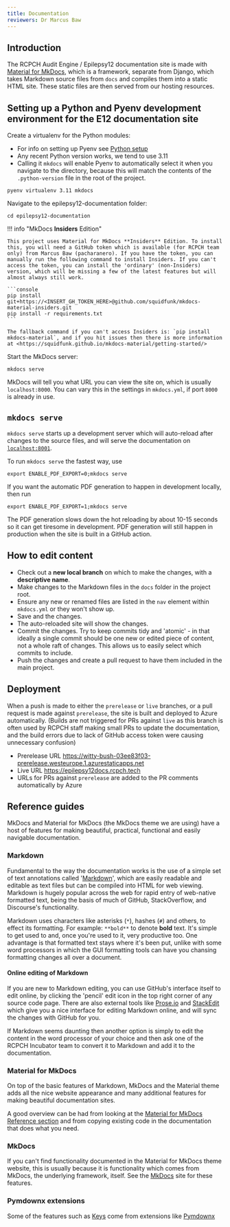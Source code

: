 ```yaml
---
title: Documentation
reviewers: Dr Marcus Baw
---
```


## Introduction

The RCPCH Audit Engine / Epilepsy12 documentation site is made with [Material for MkDocs](https://squidfunk.github.io/mkdocs-material/), which is a framework, separate from Django, which takes Markdown source files from `docs` and compiles them into a static HTML site. These static files are then served from our hosting resources.

## Setting up a Python and Pyenv development environment for the E12 documentation site

Create a virtualenv for the Python modules:

* For info on setting up Pyenv see [Python setup](../developer/api-python.md)
* Any recent Python version works, we tend to use 3.11
* Calling it `mkdocs` will enable Pyenv to automatically select it when you navigate to the directory, because this will match the contents of the `.python-version` file in the root of the project.

```console
pyenv virtualenv 3.11 mkdocs 
```

Navigate to the epilepsy12-documentation folder:

```
cd epilepsy12-documentation
```

!!! info "MkDocs **Insiders** Edition"

    This project uses Material for MkDocs **Insiders** Edition. To install this, you will need a GitHub token which is available (for RCPCH team only) from Marcus Baw (pacharanero). If you have the token, you can manually run the following command to install Insiders. If you can't access the token, you can install the 'ordinary' (non-Insiders) version, which will be missing a few of the latest features but will almost always still work.

    ```console
    pip install git+https://<INSERT_GH_TOKEN_HERE>@github.com/squidfunk/mkdocs-material-insiders.git
    pip install -r requirements.txt
    ```

    The fallback command if you can't access Insiders is: `pip install mkdocs-material`, and if you hit issues then there is more information at <https://squidfunk.github.io/mkdocs-material/getting-started/>

Start the MkDocs server:

```console
mkdocs serve
```

MkDocs will tell you what URL you can view the site on, which is usually `localhost:8000`. You can vary this in the settings in `mkdocs.yml`, if port `8000` is already in use.

## `mkdocs serve`

`mkdocs serve` starts up a development server which will auto-reload after changes to the source files, and will serve the documentation on [`localhost:8001`](http://localhost:8001).

To run `mkdocs serve` the fastest way, use

```console
export ENABLE_PDF_EXPORT=0;mkdocs serve
```

If you want the automatic PDF generation to happen in development locally, then run

```console
export ENABLE_PDF_EXPORT=1;mkdocs serve
```

The PDF generation slows down the hot reloading by about 10-15 seconds so it can get tiresome in development. PDF generation will still happen in production when the site is built in a GitHub action.

## How to edit content

* Check out a **new local branch** on which to make the changes, with a **descriptive name**.
* Make changes to the Markdown files in the `docs` folder in the project root.
* Ensure any new or renamed files are listed in the `nav` element within `mkdocs.yml` or they won't show up.
* Save and the changes.
* The auto-reloaded site will show the changes.
* Commit the changes. Try to keep commits tidy and 'atomic' - in that ideally a single commit should be one new or edited piece of content, not a whole raft of changes. This allows us to easily select which commits to include.
* Push the changes and create a pull request to have them included in the main project.

## Deployment

When a push is made to either the `prerelease` or `live` branches, or a pull request is made against `prerelease`, the site is built and deployed to Azure automatically. (Builds are not triggered for PRs against `live` as this branch is often used by RCPCH staff making small PRs to update the documentation, and the build errors due to lack of GitHub access token were causing unnecessary confusion)

* Prerelease URL <https://witty-bush-03ee83f03-prerelease.westeurope.1.azurestaticapps.net>
* Live URL <https://epilepsy12docs.rcpch.tech>
* URLs for PRs against `prerelease` are added to the PR comments automatically by Azure

## Reference guides

MkDocs and Material for MkDocs (the MkDocs theme we are using) have a host of features for making beautiful, practical, functional and easily navigable documentation.

### Markdown

Fundamental to the way the documentation works is the use of a simple set of text annotations called '[Markdown](https://daringfireball.net/projects/markdown/)', which are easily readable and editable as text files but can be compiled into HTML for web viewing. Markdown is hugely popular across the web for rapid entry of web-native formatted text, being the basis of much of GitHub, StackOverflow, and Discourse's functionality.

Markdown uses characters like asterisks (`*`), hashes (`#`) and others, to effect its formatting. For example: `**bold**` to denote **bold** text. It's simple to get used to and, once you're used to it, very productive too. One advantage is that formatted text stays where it's been put, unlike with some word processors in which the GUI formatting tools can have you chansing formatting changes all over a document.

#### Online editing of Markdown

If you are new to Markdown editing, you can use GitHub's interface itself to edit online, by clicking the 'pencil' edit icon in the top right corner of any source code page. There are also external tools like [Prose.io](http://prose.io/) and [StackEdit](https://stackedit.io/) which give you a nice interface for editing Markdown online, and will sync the changes with GitHub for you.

If Markdown seems daunting then another option is simply to edit the content in the word processor of your choice and then ask one of the RCPCH Incubator team to convert it to Markdown and add it to the documentation.

### Material for MkDocs

On top of the basic features of Markdown, MkDocs and the Material theme adds all the nice website appearance and many additional features for making beautiful documentation sites.

A good overview can be had from looking at the [Material for MkDocs Reference section](https://squidfunk.github.io/mkdocs-material/reference/) and from copying existing code in the documentation that does what you need.

### MkDocs

If you can't find functionality documented in the Material for MkDocs theme website, this is usually because it is functionality which comes from MkDocs, the underlying framework, itself. See the [MkDocs](https://www.mkdocs.org/user-guide/writing-your-docs/#writing-with-markdown) site for these features.

### Pymdownx extensions

Some of the features such as [Keys](https://squidfunk.github.io/mkdocs-material/setup/extensions/python-markdown-extensions/#keys) come from extensions like [Pymdownx](https://facelessuser.github.io/pymdown-extensions/extensions/arithmatex/)
